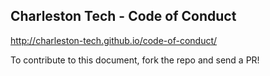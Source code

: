 ## Charleston Tech - Code of Conduct

http://charleston-tech.github.io/code-of-conduct/

To contribute to this document, fork the repo and send a PR!
